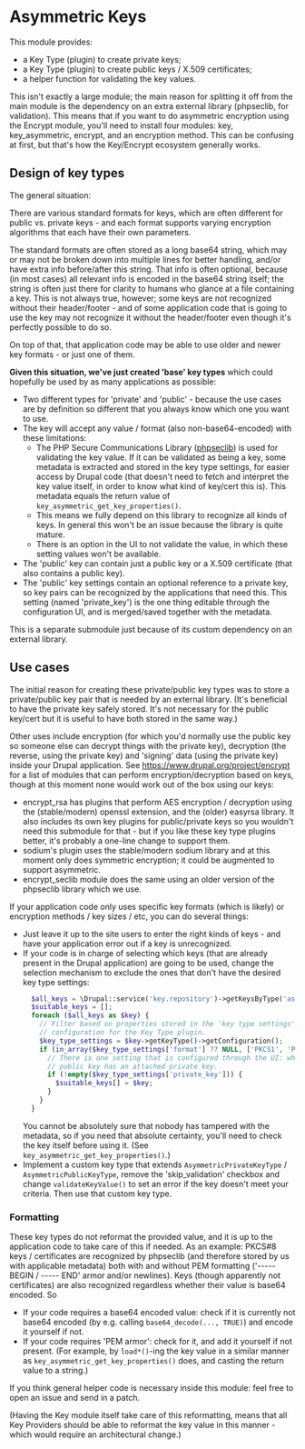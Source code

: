 # Asymmetric Keys

This module provides:

- a Key Type (plugin) to create private keys;
- a Key Type (plugin) to create public keys / X.509 certificates;
- a helper function for validating the key values.

This isn't exactly a large module; the main reason for splitting it off from
the main module is the dependency on an extra external library (phpseclib, for
validation). This means that if you want to do asymmetric encryption using the
Encrypt module, you'll need to install four modules: key, key_asymmetric,
encrypt, and an encryption method. This can be confusing at first, but that's
how the Key/Encrypt ecosystem generally works.

## Design of key types

The general situation:

There are various standard formats for keys, which are often different for
public vs. private keys - and each format supports varying encryption
algorithms that each have their own parameters.

The standard formats are often stored as a long base64 string, which may or may
not be broken down into multiple lines for better handling, and/or have extra
info before/after this string. That info is often optional, because (in most
cases) all relevant info is encoded in the base64 string itself; the string is
often just there for clarity to humans who glance at a file containing a key.
This is not always true, however; some keys are not recognized without their
header/footer - and of some application code that is going to use the key may
not recognize it without the header/footer even though it's perfectly possible
to do so.

On top of that, that application code may be able to use older and newer key
formats - or just one of them.

**Given this situation, we've just created 'base' key types** which could
hopefully be used by as many applications as possible:

* Two different types for 'private' and 'public' - because the use cases are by
  definition so different that you always know which one you want to use.
* The key will accept any value / format (also non-base64-encoded) with these
  limitations:
  * The PHP Secure Communications Library ([phpseclib](https://phpseclib.com/))
    is used for validating the key value. If it can be validated as being a
    key, some metadata is extracted and stored in the key type settings, for
    easier access by Drupal code (that doesn't need to fetch and interpret the
    key value itself, in order to know what kind of key/cert this is). This
    metadata equals the return value of `key_asymmetric_get_key_properties()`.
  * This means we fully depend on this library to recognize all kinds of keys.
    In general this won't be an issue because the library is quite mature.
  * There is an option in the UI to not validate the value, in which these
    setting values won't be available.
* The 'public' key can contain just a public key or a X.509 certificate (that
  also contains a public key).
* The 'public' key settings contain an optional reference to a private key, so
  key pairs can be recognized by the applications that need this. This setting
  (named 'private_key') is the one thing editable through the configuration UI,
  and is merged/saved together with the metadata.

This is a separate submodule just because of its custom dependency on an
external library.


## Use cases

The initial reason for creating these private/public key types was to store a
private/public key pair that is needed by an external library. (It's beneficial
to have the private key safely stored. It's not necessary for the public
key/cert but it is useful to have both stored in the same way.)

Other uses include encryption (for which you'd normally use the public key so
someone else can decrypt things with the private key), decryption (the reverse,
using the private key) and 'signing' data (using the private key) inside your
Drupal application. See https://www.drupal.org/project/encrypt for a list of
modules that can perform encryption/decryption based on keys, though at this
moment none would work out of the box using our keys:
* encrypt_rsa has plugins that perform AES encryption / decryption using the
  (stable/modern) openssl extension, and the (older) easyrsa library. It also
  includes its own key plugins for public/private keys so you wouldn't need
  this submodule for that - but if you like these key type plugins better, it's
  probably a one-line change to support them.
* sodium's plugin uses the stable/modern sodium library and at this moment only
  does symmetric encryption; it could be augmented to support asymmetric.
* encrypt_seclib module does the same using an older version of the phpseclib
  library which we use.

If your application code only uses specific key formats (which is likely) or
encryption methods / key sizes / etc, you can do several things:
* Just leave it up to the site users to enter the right kinds of keys - and
  have your application error out if a key is unrecognized.
* If your code is in charge of selecting which keys (that are already present
  in the Drupal application) are going to be used, change the selection
  mechanism to exclude the ones that don't have the desired key type settings:
  ```php
    $all_keys = \Drupal::service('key.repository')->getKeysByType('asymmetric_public');
    $suitable_keys = [];
    foreach ($all_keys as $key) {
      // Filter based on properties stored in the 'key type settings', i.e. the
      // configuration for the Key Type plugin.
      $key_type_settings = $key->getKeyType()->getConfiguration();
      if (in_array($key_type_settings['format'] ?? NULL, ['PKCS1', 'PKCS8'], TRUE)) {
        // There is one setting that is configured through the UI: whether a
        // public key has an attached private key.
        if (!empty($key_type_settings['private_key'])) {
          $suitable_keys[] = $key;
        }
      }
    }
  ```
  You cannot be absolutely sure that nobody has tampered with the metadata, so
  if you need that absolute certainty, you'll need to check the key itself
  before using it. (See `key_asymmetric_get_key_properties()`.)
* Implement a custom key type that extends `AsymmetricPrivateKeyType` /
  `AsymmetricPublicKeyType`, remove the 'skip_validation' checkbox and change
  `validateKeyValue()` to set an error if the key doesn't meet your criteria.
  Then use that custom key type.

### Formatting

These key types do not reformat the provided value, and it is up to the
application code to take care of this if needed. As an example: PKCS#8 keys
/ certificates are recognized by phpseclib (and therefore stored by us with
applicable metadata) both with and without PEM formatting ('----- BEGIN /
----- END' armor and/or newlines). Keys (though apparently not certificates)
are also recognized regardless whether their value is base64 encoded. So
* If your code requires a base64 encoded value: check if it is currently not
  base64 encoded (by e.g. calling `base64_decode(..., TRUE)`) and encode it
  yourself if not.
* If your code requires 'PEM armor': check for it, and add it yourself if not
  present. (For example, by `load*()`-ing the key value in a similar manner as
  `key_asymmetric_get_key_properties()` does, and casting the return value to a
  string.)

If you think general helper code is necessary inside this module: feel free to
open an issue and send in a patch.

(Having the Key module itself take care of this reformatting, means that all
Key Providers should be able to reformat the key value in this manner - which
would require an architectural change.)
